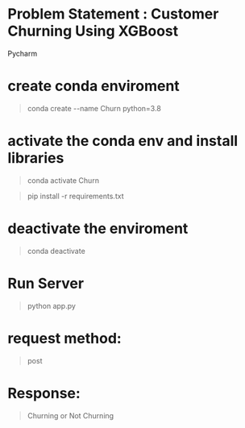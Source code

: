 # Problem Statement : Customer Churning Using XGBoost

Pycharm

# create conda enviroment
> conda create --name Churn python=3.8

# activate the conda env and install libraries 
> conda activate Churn

> pip install -r requirements.txt 

# deactivate the enviroment
> conda deactivate 

# Run Server
> python app.py


# request method: 
> post 


# Response:

> Churning or Not Churning
